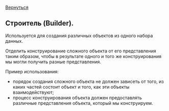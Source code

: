 [Bернуться](https://github.com/AlexLeXX444/JAVA-patterns)

## Строитель (Builder).

Используется для создания различных объектов из одного набора данных.

Отделить конструирование сложного объекта от его представления таким образом, чтобы в результате одного и того же конструирования мы могли получить разные представления.

Пример использования:

- порядок создания сложного объекта не должен зависеть от того, из каких частей состоит объект и того, как эти объекты взаимодействуют;
- процесс конструирования объекта должен предоставлять различные представления объекта, который мы конструируем.